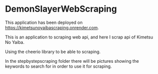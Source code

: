 # DemonSlayerWebScraping
This application has been deployed on https://kimetsunoyaibascraping.onrender.com.

This is an application to scraping web api, and here I scrap api of Kimetsu No Yaiba.

Using the cheerio library to be able to scraping.

In the stepbystepscraping folder there will be pictures showing the keywords to search for in order to use it for scraping.
